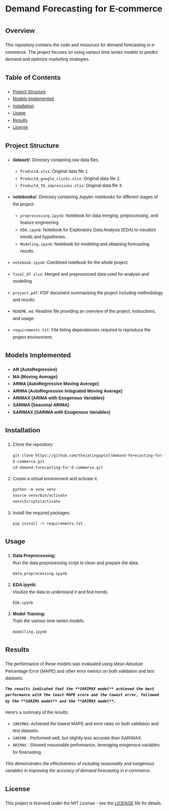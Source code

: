 <!DOCTYPE html>
<html lang="en">
<head>
  <meta charset="UTF-8">
  <meta name="viewport" content="width=device-width, initial-scale=1.0">
  <title>Demand Forecasting in E-commerce</title>
  <style>
    body {
      font-family: Arial, sans-serif;
      line-height: 1.6;
    }
    table {
      width: 100%;
      border-collapse: collapse;
      border: 1px solid #ddd;
      font-size: 14px;
    }
    th, td {
      padding: 10px;
      text-align: left;
    }
    th {
      font-size: 16px;
    }
    tbody tr:nth-child(odd) {
      background-color: #f9f9f9;
    }
    .tree ul {
      padding-top: 20px; 
      position: relative;
      transition: all 0.5s;
    }
    .tree li {
      float: left; 
      text-align: center;
      list-style-type: none;
      position: relative;
      padding: 20px 5px 0 5px;
      transition: all 0.5s;
    }
    .tree li::before, .tree li::after {
      content: '';
      position: absolute; 
      top: 0; 
      right: 50%;
      border-top: 1px solid #ccc;
      width: 50%; 
      height: 20px;
    }
    .tree li::after {
      right: auto; 
      left: 50%;
      border-left: 1px solid #ccc;
    }
    .tree li:only-child::after, .tree li:only-child::before {
      display: none;
    }
    .tree li:only-child {
      padding-top: 0;
    }
    .tree li:first-child::before, .tree li:last-child::after {
      border: 0 none;
    }
    .tree li:last-child::before {
      border-right: 1px solid #ccc;
      border-radius: 0 5px 0 0;
    }
    .tree li:first-child::after {
      border-radius: 5px 0 0 0;
    }
    .tree ul ul::before {
      content: '';
      position: absolute; 
      top: 0; 
      left: 50%;
      border-left: 1px solid #ccc;
      width: 0; 
      height: 20px;
    }
    .tree li a {
      border: 1px solid #ccc;
      padding: 5px 10px;
      text-decoration: none;
      color: #666;
      font-family: arial, verdana, tahoma;
      font-size: 11px;
      display: inline-block;
      border-radius: 5px;
      transition: all 0.5s;
    }
    .tree li a:hover, .tree li a:hover+ul li a {
      background: #c8e4f8; 
      color: #000; 
      border: 1px solid #94a0b4;
    }
    .tree li a:hover+ul li::after, 
    .tree li a:hover+ul li::before, 
    .tree li a:hover+ul::before, 
    .tree li a:hover+ul ul::before {
      border-color:  #94a0b4;
    }
  </style>
</head>
<body>

<h1>Demand Forecasting for E-commerce</h1>

<h2>Overview</h2>

<p>This repository contains the code and resources for demand forecasting in e-commerce. The project focuses on using various time series models to predict demand and optimize marketing strategies.</p>

<h2>Table of Contents</h2>
<ul>
  <li><a href="#project-structure">Project Structure</a></li>
    <li><a href="#models-implemented">Models Implemented</a></li>
  <li><a href="#installation">Installation</a></li>
  <li><a href="#usage">Usage</a></li>
  <li><a href="#results">Results</a></li>
  <li><a href="#license">License</a></li>
</ul>

<h2 id="project-structure">Project Structure</h2>

- **dataset/**: Directory containing raw data files.
  - `ProductA.xlsx`: Original data file 1.
  - `ProductA_google_clicks.xlsx`: Original data file 2.
  - `ProductA_fb_impressions.xlsx`: Original data file 3.
- **notebooks/**: Directory containing Jupyter notebooks for different stages of the project.
  - `preprocessing.ipynb`: Notebook for data merging, preprocessing, and feature engineering.
  - `EDA.ipynb`: Notebook for Exploratory Data Analysis (EDA) to visualize trends and hypotheses.
  - `Modeling.ipynb`: Notebook for modeling and obtaining forecasting results.
- `notebook.ipynb`: Combined notebook for the whole project.

- `final_df.xlsx`: Merged and preprocessed data used for analysis and modelling.
- `project.pdf`: PDF document summarizing the project including methodology and results.
- `README.md`: Readme file providing an overview of the project, instructions, and usage.
- `requirements.txt`: File listing dependencies required to reproduce the project environment.

<h2 id="models-implemented">Models Implemented</h2>

<ul>
  <li><strong>AR (AutoRegressive)</strong></li>
  <li><strong>MA (Moving Average)</strong></li>
  <li><strong>ARMA (AutoRegressive Moving Average)</strong></li>
  <li><strong>ARIMA (AutoRegressive Integrated Moving Average)</strong></li>
  <li><strong>ARIMAX (ARIMA with Exogenous Variables)</strong></li>
  <li><strong>SARIMA (Seasonal ARIMA)</strong></li>
  <li><strong>SARIMAX (SARIMA with Exogenous Variables)</strong></li>
</ul>

<h2 id="installation">Installation</h2>

<ol>
  <li>Clone the repository:
    <pre><code>git clone https://github.com/thejatingupta7/demand-forecasting-for-E-commerce.git
cd demand-forecasting-for-E-commerce.git</code></pre>
  </li>
  <li>Create a virtual environment and activate it:
    <pre><code>python -m venv venv
source venv/bin/activate  
venv\Scripts\activate</code></pre>
  </li>
  <li>Install the required packages:
    <pre><code>pip install -r requirements.txt</code></pre>
  </li>
</ol>

<h2 id="usage">Usage</h2>

<ol>
  <li><strong>Data Preprocessing:</strong><br>Run the data preprocessing script to clean and prepare the data.
    <pre><code>data_preprocessing.ipynb</code></pre>
  </li>
  <li><strong>EDA.ipynb:</strong><br>Visulize the data to understand it and find trends.
    <pre><code>EDA.ipynb</code></pre>
  </li>
  <li><strong>Model Training:</strong><br>Train the various time series models.
    <pre><code>modelling.ipynb</code></pre>
  </li>
</ol>


<h2 id="results">Results</h2>

The performance of these models was evaluated using Mean Absolute Percentage Error (MAPE) and other error metrics on both validation and test datasets.

<i><b>`The results indicated that the **SARIMAX model** achieved the best performance with the least MAPE score and the lowest error, followed by the **SARIMA model** and the **ARIMAX model**.`</i></b>

Here's a summary of the results:

- `SARIMAX`: Achieved the lowest MAPE and error rates on both validation and test datasets.
- `SARIMA` : Performed well, but slightly less accurate than SARIMAX.
- `ARIMAX` : Showed reasonable performance, leveraging exogenous variables for forecasting.

<i>This demonstrates the effectiveness of including seasonality and exogenous variables in improving the accuracy of demand forecasting in e-commerce.</i>

<h2 id="license">License</h2>

<p>This project is licensed under the MIT License - see the <a href="LICENSE">LICENSE</a> file for details.</p>

</body>
</html>
